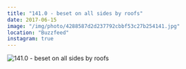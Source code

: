 ```yaml
---
title: "141.0 - beset on all sides by roofs"
date: 2017-06-15
image: "/img/photo/4288587d2d237792cbbf53c27b254141.jpg"
location: "Buzzfeed"
instagram: true
---
```


![141.0 - beset on all sides by roofs](/img/photo/4288587d2d237792cbbf53c27b254141.jpg)
